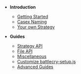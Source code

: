 * **Introduction**

  * [Getting Started](getting-started.md)
  * [Casex Naming](casex-naming.md)
  * [Your own Strategy](own-strategy.md)

* **Guides**
  * [Strategy API](strategy-api.md)
  * [File API](file-api.md)
  * [Miscellaneous](miscellaneous.md)
  * [Customize battlecry-setup.js](customize-setup.md)
  * [Advanced Guides](advanced.md)
